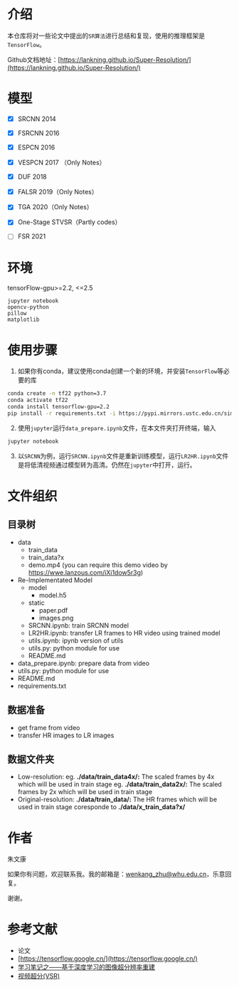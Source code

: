 # 介绍
本仓库将对一些论文中提出的`SR算法`进行总结和复现，使用的推理框架是`TensorFlow`。

Github文档地址：[https://lankning.github.io/Super-Resolution/](https://lankning.github.io/Super-Resolution/)




# 模型
- [x] SRCNN 2014
- [x] FSRCNN 2016
- [x] ESPCN 2016
- [x] VESPCN 2017 （Only Notes）
- [x] DUF 2018
- [x] FALSR 2019（Only Notes）
- [x] TGA 2020（Only Notes）
- [x] One-Stage STVSR（Partly codes）
- [ ] FSR 2021



# 环境

tensorFlow-gpu>=2.2, <=2.5

```
jupyter notebook
opencv-python
pillow
matplotlib
```



# 使用步骤

1. 如果你有conda，建议使用conda创建一个新的环境，并安装`TensorFlow`等必要的库

```bash
conda create -n tf22 python=3.7
conda activate tf22
conda install tensorflow-gpu=2.2
pip install -r requirements.txt -i https://pypi.mirrors.ustc.edu.cn/simple/
```

2. 使用`jupyter`运行`data_prepare.ipynb`文件，在本文件夹打开终端，输入

```bash
jupyter notebook
```

3. 以`SRCNN`为例，运行`SRCNN.ipynb`文件是重新训练模型，运行`LR2HR.ipynb`文件是将低清视频通过模型转为高清。仍然在`jupyter`中打开，运行。



# 文件组织

## 目录树
- data
	- train_data
	- train_data?x 
	- demo.mp4 (you can require this demo video by https://wwe.lanzous.com/iXi1dow5r3g)
- Re-Implementated Model
	- model
		- model.h5
	- static
		- paper.pdf
		- images.png
	- SRCNN.ipynb: train SRCNN model
	- LR2HR.ipynb: transfer LR frames to HR video using trained model
	- utils.ipynb: ipynb version of utils
	- utils.py: python module for use
	- README.md
- data_prepare.ipynb: prepare data from video
- utils.py: python module for use
- README.md
- requirements.txt
## 数据准备
- get frame from video
- transfer HR images to LR images
## 数据文件夹
- Low-resolution: 
eg. **./data/train_data4x/:** The scaled frames by 4x which will be used in train stage 
eg. **./data/train_data2x/:** The scaled frames by 2x which will be used in train stage 
- Original-resolution: 
**./data/train_data/:** The HR frames which will be used in train stage coresponde to **./data/x_train_data?x/** 



# 作者

朱文康

如果你有问题，欢迎联系我。我的邮箱是：[wenkang_zhu@whu.edu.cn](mailto:wenkang_zhu@whu.edu.cn)，乐意回复。

谢谢。



# 参考文献

- 论文
- [https://tensorflow.google.cn/](https://tensorflow.google.cn/)
- [学习笔记之——基于深度学习的图像超分辨率重建](https://blog.csdn.net/gwplovekimi/article/details/83041627?utm_medium=distribute.pc_relevant_download.none-task-blog-baidujs-8.nonecase&depth_1-utm_source=distribute.pc_relevant_download.none-task-blog-baidujs-8.nonecase#ESPCN%EF%BC%88Efficient%20Sub-Pixel%20Convolutional%20Neural%20Network%EF%BC%89)
- [视频超分(VSR)](https://blog.csdn.net/srhyme/category_10487261.html)